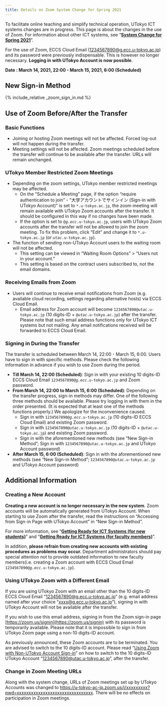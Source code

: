 ```yaml
---
title: Details on Zoom System Change for Spring 2021
---
```


To facilitate online teaching and simplify technical operation, UTokyo ICT systems changes are in progress. This page is about the changes in the use of Zoom. For information about other ICT systems, see “**[System Change for Spring 2021](/en/change2021s/)**”.

For the use of Zoom, ECCS Cloud Email (1234567890@g.ecc.u-tokyo.ac.jp) and its password were previously indispensable. This is however no longer necessary. **Logging in with UTokyo Account is now possible**.

**Date : March 14, 2021, 22:00 - March 15, 2021, 6:00 (Scheduled)**

## New Sign-in Method

{% include_relative _zoom_sign_in.md %}

## Use of Zoom Before/After the Transfer

### Basic Functions

- Joining or hosting Zoom meetings will not be affected. Forced log-out will not happen during the transfer.
- Meeting settings will not be affected. Zoom meetings scheduled before the transfer will continue to be available after the transfer. URLs will remain unchanged.

### UTokyo Member Restricted Zoom Meetings

- Depending on the zoom settings, UTokyo member restricted meetings may be affected.
    - On the “Schedule a Meeting” page, if the option “require authentication to join” - “大学アカウントでサインイン (Sign-in with UTokyo Account)” is set to `*.u-tokyo.ac.jp`, the zoom meeting will remain available with UTokyo Zoom accounts after the transfer. It should be configured in this way if no changes have been made.
    - If the option is set to <code>@<em>g.ecc</em>.u-tokyo.ac.jp</code>, users with UTokyo Zoom accounts after the transfer will not be allowed to join the zoom meeting. To fix this problem, click “Edit” and change it to `*.u-tokyo.ac.jp` (or <code><em>utac</em>.u-tokyo.ac.jp</code>).
- The function of sending non-UTokyo Account users to the waiting room will not be affected.
    - This setting can be viewed in “Waiting Room Options” > “Users not in your account.”
    - This setting is based on the contract users subscribed to, not the email domains.

### Receiving Emails from Zoom

- Users will continue to receive email notifications from Zoom (e.g. available cloud recording, settings regarding alternative hosts) via ECCS Cloud Email.
    - Email address for Zoom account will become <code>1234567890@<em>utac</em>.u-tokyo.ac.jp</code> (10 digits-ID + <code>@<em>utac</em>.u-tokyo.ac.jp</code>) after the transfer. Please note that such email address functions only for UTokyo ICT systems but not mailing. Any email notifications received will be forwarded to ECCS Cloud Email.

### Signing in During the Transfer

The transfer is scheduled between March 14, 22:00 - March 15, 6:00. Users have to sign in with specific methods. Please check the following information in advance if you wish to use Zoom during the period.

- **Till March 14, 22:00 (Scheduled)**: Sign in with your existing 10 digits-ID ECCS Cloud Email <code>1234567890@<em>g.ecc</em>.u-tokyo.ac.jp</code> and Zoom password.
- **From March 14, 22:00 to March 15, 6:00 (Scheduled)**: Depending on the transfer progress, sign-in methods may differ. One of the following three methods should be available. Please try logging in with them in the order presented. (It is expected that at least one of the methods functions properly.) We apologize for the inconvenience caused.
    - Sign in with <code>1234567890@<em>g.ecc</em>.u-tokyo.ac.jp</code> (10 digits-ID ECCS Cloud Email) and existing Zoom password.
    - Sign in with <code>1234567890@<em>utac</em>.u-tokyo.ac.jp</code> (10 digits-ID + <code>@<em>utac</em>.u-tokyo.ac.jp</code>) and existing Zoom password.
    - Sign in with the aforementioned new methods (see “New Sign-in Method”; Sign in with <code>1234567890@<em>utac</em>.u-tokyo.ac.jp</code> and UTokyo Account password)
-  **After March 15, 6:00 (Scheduled)**: Sign in with the aforementioned new methods (see “New Sign-in Method”; <code>1234567890@<em>utac</em>.u-tokyo.ac.jp</code> and UTokyo Account password)

## Additional Information

### Creating a New Account

**Creating a new account is no longer necessary in the new system**. Zoom accounts will be automatically generated from UTokyo Account. When starting to use Zoom after the transfer, read the instructions on “Accessing from Sign-in Page with UTokyo Account” in “New Sign-in Method”.

For more information, see “**[Getting Ready for ICT Systems (for new students)](/en/oc/)**” and “**[Getting Ready for ICT Systems (for faculty members)](/en/faculty_members/)**”.

In addition, **please refrain from creating new accounts with existing procedures as problems may occur.** Department administrators should pay special attention not to provide outdated information to new faculty members(i.e. creating a Zoom account with ECCS Cloud Email <code>1234567890@<em>g.ecc</em>.u-tokyo.ac.jp</code>).

### Using UTokyo Zoom with a Different Email

If you are using UTokyo Zoom with an email other than the 10 digits-ID ECCS Cloud Email  “1234567890@g.ecc.u-tokyo.ac.jp” (e.g. email address named after your choice “xxxx@g.ecc.u-tokyo.ac.jp”), signing in with UTokyo Account will not be available after the transfer.

If you wish to use this email address, signing in from the Zoom sign-in page [https://zoom.us/signin](https://zoom.us/signin) with its password is temporarily available. Please note that it is impossible to sign in from UTokyo Zoom page using a non-10 digits-ID account.

As previously announced, these Zoom accounts are to be terminated. You are advised to switch to the 10 digits-ID account. Please read “[Using Zoom with Non-UTokyo Account Sign-in](/en/notice/zoom-address-new)” on how to switch to the 10 digits-ID UTokyo Account “1234567890@utac.u-tokyo.ac.jp”, after the transfer.

### Change in Zoom Meeting URLs

Along with the system change, URLs of Zoom meetings set up by UTokyo Accounts was changed to https://u-tokyo-ac-jp.zoom.us/j/xxxxxxxxx?pwd=xxxxxxxxxxxxxxxxxxxxxxxxxxxxxxxx. There will be no effects on participation in Zoom meetings.
